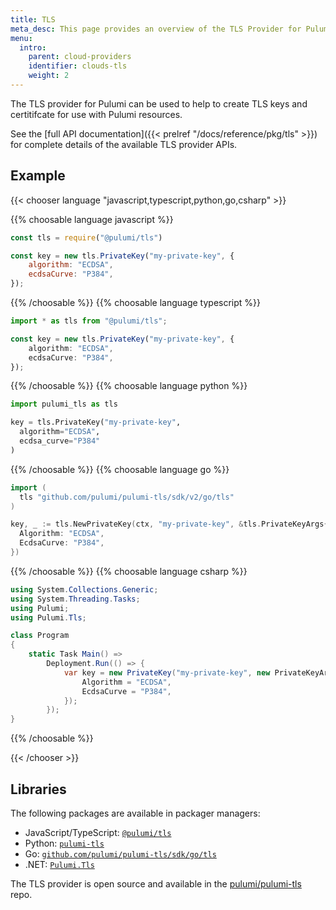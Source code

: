 ```yaml
---
title: TLS
meta_desc: This page provides an overview of the TLS Provider for Pulumi.
menu:
  intro:
    parent: cloud-providers
    identifier: clouds-tls
    weight: 2
---
```


The TLS provider for Pulumi can be used to help to create TLS keys and certitifcate for use with Pulumi resources.

See the [full API documentation]({{< prelref "/docs/reference/pkg/tls" >}}) for complete details of the available TLS provider APIs.

## Example

{{< chooser language "javascript,typescript,python,go,csharp" >}}

{{% choosable language javascript %}}

```javascript
const tls = require("@pulumi/tls")

const key = new tls.PrivateKey("my-private-key", {
    algorithm: "ECDSA",
    ecdsaCurve: "P384",
});
```

{{% /choosable %}}
{{% choosable language typescript %}}

```typescript
import * as tls from "@pulumi/tls";

const key = new tls.PrivateKey("my-private-key", {
    algorithm: "ECDSA",
    ecdsaCurve: "P384",
});
```

{{% /choosable %}}
{{% choosable language python %}}

```python
import pulumi_tls as tls

key = tls.PrivateKey("my-private-key",
  algorithm="ECDSA",
  ecdsa_curve="P384"
)
```

{{% /choosable %}}
{{% choosable language go %}}

```go
import (
  tls "github.com/pulumi/pulumi-tls/sdk/v2/go/tls"
)

key, _ := tls.NewPrivateKey(ctx, "my-private-key", &tls.PrivateKeyArgs{
  Algorithm: "ECDSA",
  EcdsaCurve: "P384",
})
```

{{% /choosable %}}
{{% choosable language csharp %}}

```csharp
using System.Collections.Generic;
using System.Threading.Tasks;
using Pulumi;
using Pulumi.Tls;

class Program
{
    static Task Main() =>
        Deployment.Run(() => {
            var key = new PrivateKey("my-private-key", new PrivateKeyArgs{
                Algorithm = "ECDSA",
                EcdsaCurve = "P384",
            });
        });
}
```

{{% /choosable %}}

{{< /chooser >}}

## Libraries

The following packages are available in packager managers:

* JavaScript/TypeScript: [`@pulumi/tls`](https://www.npmjs.com/package/@pulumi/tls)
* Python: [`pulumi-tls`](https://pypi.org/project/pulumi-tls/)
* Go: [`github.com/pulumi/pulumi-tls/sdk/go/tls`](https://github.com/pulumi/pulumi-tls)
* .NET: [`Pulumi.Tls`](https://www.nuget.org/packages/Pulumi.Tls)

The TLS provider is open source and available in the [pulumi/pulumi-tls](https://github.com/pulumi/pulumi-tls) repo.
